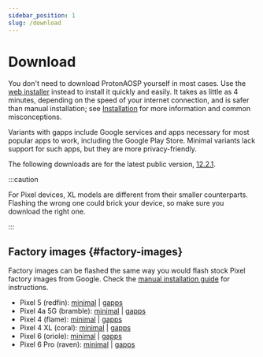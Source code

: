 ```yaml
---
sidebar_position: 1
slug: /download
---
```


# Download

You don't need to download ProtonAOSP yourself in most cases. Use the [web installer](install/web.mdx) instead to install it quickly and easily. It takes as little as 4 minutes, depending on the speed of your internet connection, and is safer than manual installation; see [Installation](install/install.md) for more information and common misconceptions.

Variants with gapps include Google services and apps necessary for most popular apps to work, including the Google Play Store. Minimal variants lack support for such apps, but they are more privacy-friendly.

The following downloads are for the latest public version, [12.2.1](../versions/12/12.2.1.md).

:::caution

For Pixel devices, XL models are different from their smaller counterparts. Flashing the wrong one could brick your device, so make sure you download the right one.

:::

## Factory images {#factory-images}

Factory images can be flashed the same way you would flash stock Pixel factory images from Google. Check the [manual installation guide](install/manual.mdx) for instructions.

- Pixel 5 (redfin): [minimal](https://github.com/ProtonAOSP/android_device_google_redbull/releases/download/v12.2.1/proton-aosp_redfin-factory_12.2.1.zip) | [gapps](https://github.com/ProtonAOSP/android_device_google_redbull/releases/download/v12.2.1/proton-aosp_redfin-factory_12.2.1-gapps.zip)
- Pixel 4a 5G (bramble): [minimal](https://github.com/ProtonAOSP/android_device_google_redbull/releases/download/v12.2.1/proton-aosp_bramble-factory_12.2.1.zip) | [gapps](https://github.com/ProtonAOSP/android_device_google_redbull/releases/download/v12.2.1/proton-aosp_bramble-factory_12.2.1-gapps.zip)
- Pixel 4 (flame): [minimal](https://github.com/ProtonAOSP/android_device_google_coral/releases/download/v12.2.1/proton-aosp_flame-factory_12.2.1.zip) | [gapps](https://github.com/ProtonAOSP/android_device_google_coral/releases/download/v12.2.1/proton-aosp_flame-factory_12.2.1-gapps.zip)
- Pixel 4 XL (coral): [minimal](https://github.com/ProtonAOSP/android_device_google_coral/releases/download/v12.2.1/proton-aosp_coral-factory_12.2.1.zip) | [gapps](https://github.com/ProtonAOSP/android_device_google_coral/releases/download/v12.2.1/proton-aosp_coral-factory_12.2.1-gapps.zip)
- Pixel 6 (oriole): [minimal](https://github.com/ProtonAOSP/android_device_google_raviole/releases/download/v12.2.1/proton-aosp_oriole-factory_12.2.1.zip) | [gapps](https://github.com/ProtonAOSP/android_device_google_raviole/releases/download/v12.2.1/proton-aosp_oriole-factory_12.2.1-gapps.zip)
- Pixel 6 Pro (raven): [minimal](https://github.com/ProtonAOSP/android_device_google_raviole/releases/download/v12.2.1/proton-aosp_raven-factory_12.2.1.zip) | [gapps](https://github.com/ProtonAOSP/android_device_google_raviole/releases/download/v12.2.1/proton-aosp_raven-factory_12.2.1-gapps.zip)
